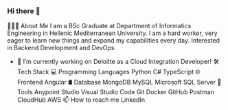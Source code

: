 ### Hi there 👋

👨🏻‍💻 About Me
I am a BSc Graduate at Department of Informatics Engineering in Hellenic Mediterranean University. I am a hard worker, very eager to learn new things and expand my capabilities every day. Interested in Backend Development and DevOps.

- 🔭 I’m currently working on Deloitte as a Cloud Integration Developer!
🛠 Tech Stack
💻 Programming Languages
Python
C#
TypeScript
🌐 Frontend
Angular
🛢 Database
MongoDB
MySQL
Microsoft SQL Server
🔧 Tools
Anypoint Studio
Visual Studio Code
Git
Docker
GitHub
Postman
CloudHub
AWS
📫 How to reach me
LinkedIn
